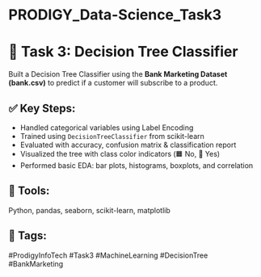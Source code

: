 # PRODIGY_Data-Science_Task3
# 🌳 Task 3: Decision Tree Classifier

Built a Decision Tree Classifier using the **Bank Marketing Dataset (bank.csv)** to predict if a customer will subscribe to a product.

## ✅ Key Steps:
- Handled categorical variables using Label Encoding
- Trained using `DecisionTreeClassifier` from scikit-learn
- Evaluated with accuracy, confusion matrix & classification report
- Visualized the tree with class color indicators (🟧 No, 🔵 Yes)
- Performed basic EDA: bar plots, histograms, boxplots, and correlation

## 🧰 Tools:
Python, pandas, seaborn, scikit-learn, matplotlib

## 🔖 Tags:
#ProdigyInfoTech #Task3 #MachineLearning #DecisionTree #BankMarketing
